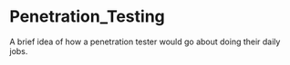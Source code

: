 # Penetration_Testing
A brief idea of how a penetration tester would go about doing their daily jobs.
